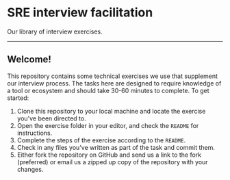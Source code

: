 # SRE interview facilitation

Our library of interview exercises.

---

## Welcome!

This repository contains some technical exercises we use that supplement our interview process. The tasks here are designed to require knowledge of a tool or ecosystem and should take 30-60 minutes to complete. To get started:

1. Clone this repository to your local machine and locate the exercise you've been directed to.
2. Open the exercise folder in your editor, and check the `README` for instructions.
3. Complete the steps of the exercise according to the `README`.
4. Check in any files you've written as part of the task and commit them.
5. Either fork the repository on GitHub and send us a link to the fork (preferred) or email us a zipped up copy of the repository with your changes.
